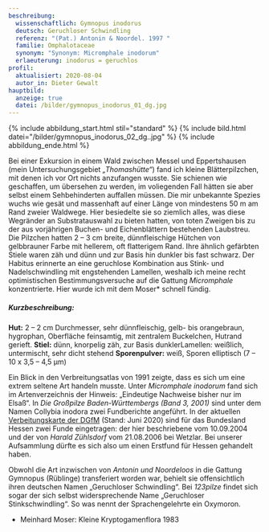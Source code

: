 ```yaml
---
beschreibung:
  wissenschaftlich: Gymnopus inodorus
  deutsch: Geruchloser Schwindling
  referenz: "(Pat.) Antonin & Noordel. 1997 "
  familie: Omphalotaceae
  synonym: "Synonym: Micromphale inodorum"
  erlaeuterung: inodorus = geruchlos
profil:
  aktualisiert: 2020-08-04
  autor_in: Dieter Gewalt
hauptbild:
  anzeige: true
  datei: /bilder/gymnopus_inodorus_01_dg.jpg
---
```

{% include abbildung_start.html stil="standard" %}
{% include bild.html datei="/bilder/gymnopus_inodorus_02_dg..jpg" %}
{% include abbildung_ende.html %}

Bei einer Exkursion in einem Wald zwischen Messel und Eppertshausen (mein Untersuchungsgebiet *„Thomashütte“*) fand ich kleine Blätterpilzchen, mit denen ich vor Ort nichts anzufangen wusste. Sie schienen wie geschaffen, um übersehen zu werden, im voliegenden Fall hätten sie aber selbst einem Sehbehinderten auffallen müssen. Die mir unbekannte Spezies wuchs wie gesät und massenhaft auf einer Länge von mindestens 50 m am Rand zweier Waldwege. Hier besiedelte sie so ziemlich alles, was diese Wegränder an Substratauswahl zu bieten hatten, von toten Zweigen bis zu der aus vorjährigen Buchen- und Eichenblättern bestehenden Laubstreu. Die Pilzchen hatten 2 – 3 cm breite, dünnfleischige Hütchen von gelbbrauner Farbe mit hellerem, oft flatterigem Rand. Ihre ähnlich gefärbten Stiele waren zäh und dünn und zur Basis hin dunkler bis fast schwarz. Der Habitus erinnerte an eine geruchlose Kombination aus Stink- und Nadelschwindling mit engstehenden Lamellen, weshalb ich meine recht optimistischen Bestimmungsversuche auf die Gattung *Micromphale* konzentrierte. Hier wurde ich mit dem Moser\* schnell fündig.

##### Kurzbeschreibung:

**Hut:** 2 – 2 cm Durchmesser, sehr dünnfleischig, gelb- bis orangebraun, hygrophan, Oberfläche feinsamtig, mit zentralem Buckelchen, Hutrand gerieft.
**Stiel:** dünn, knorpelig zäh, zur Basis dunklerLamellen: weißlich, untermischt, sehr dicht stehend
**Sporenpulver:** weiß, Sporen elliptisch (7 – 10 x 3,5 – 4,5 µm)

Ein Blick in den Verbreitungsatlas von 1991 zeigte, dass es sich um eine extrem seltene Art handeln musste. Unter *Micromphale inodorum* fand sich im Artenverzeichnis der Hinweis: „Eindeutige Nachweise bisher nur im Elsaß“. In *Die Großpilze Baden-Württembergs (Band 3, 2001)* sind unter dem Namen Collybia inodora zwei Fundberichte angeführt. In der aktuellen [Verbeitungskarte der DGfM](http://hessen.pilze-deutschland.de/organismen/gymnopus-inodorus-pat-anton%C3%ADn-noordel-1997-1) (Stand: Juni 2020) sind für das Bundesland Hessen zwei Funde eingetragen: der hier beschriebene vom 10.09.2004 und der von *Harald Zühlsdorf* vom 21.08.2006 bei Wetzlar. Bei unserer Aufsammlung dürfte es sich also um einen Erstfund für Hessen gehandelt haben.

Obwohl die Art inzwischen von *Antonin und Noordeloos* in die Gattung Gymnopus (Rüblinge) transferiert worden war, behielt sie offensichtlich ihren deutschen Namen „Geruchloser Schwindling“. Bei *123pilze* findet sich sogar der sich selbst widersprechende Name „Geruchloser Stinkschwindling“. So was nennt der Sprachengelehrte ein Oxymoron.

* Meinhard Moser: Kleine Kryptogamenflora 1983